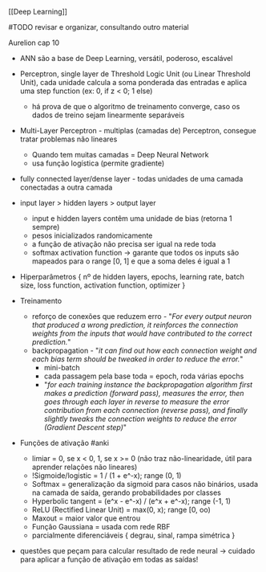 [[Deep Learning]]

#TODO revisar e organizar, consultando outro material

Aurelion cap 10
* ANN são a base de Deep Learning, versátil, poderoso, escalável
* Perceptron, single layer de Threshold Logic Unit (ou Linear Threshold Unit), cada unidade calcula a soma ponderada das entradas e aplica uma step function (ex: 0, if z < 0; 1 else)
	* há prova de que o algoritmo de treinamento converge, caso os dados de treino sejam linearmente separáveis
* Multi-Layer Perceptron - multiplas (camadas de) Perceptron, consegue tratar problemas não lineares
	* Quando tem muitas camadas = Deep Neural Network
	* usa função logística (permite gradiente)
* fully connected layer/dense layer - todas unidades de uma camada conectadas a outra camada
* input layer > hidden layers > output layer 
	* input e hidden layers contêm uma unidade de bias (retorna 1 sempre)
	* pesos inicializados randomicamente
	* a função de ativação não precisa ser igual na rede toda
	* softmax activation function -> garante que todos os inputs são mapeados para o range [0, 1] e que a soma deles é igual a 1
* Hiperparâmetros { nº de hidden layers, epochs, learning rate, batch size, loss function, activation function, optimizer }
* Treinamento
	* reforço de conexões que reduzem erro - "*For every output neuron that produced a wrong prediction, it reinforces the connection weights from the inputs that would have contributed to the correct prediction.*"
	* backpropagation - "*it can find out how each connection weight and each bias term should be tweaked in order to reduce the error.*"
		* mini-batch
		* cada passagem pela base toda = epoch, roda várias epochs
		* "*for each training instance the backpropagation algorithm first makes a prediction (forward pass), measures the error, then goes through each layer in reverse to measure the error contribution from each connection (reverse pass), and finally slightly tweaks the connection weights to reduce the error (Gradient Descent step)*"


* Funções de ativação #anki
	* limiar = 0, se x < 0, 1, se x >= 0 (não traz não-linearidade, útil para aprender relações não lineares)
	* !Sigmoide/logistic = 1 / (1 + e^-x); range (0, 1)
	* Softmax = generalização da sigmoid para casos não binários, usada na camada de saída, gerando probabilidades por classes
	* Hyperbolic tangent = (e^x - e^-x) / (e^x + e^-x); range (-1, 1)
	* ReLU (Rectified Linear Unit) = max(0, x); range [0, oo)
	* Maxout = maior valor que entrou
	* Função Gaussiana = usada com rede RBF
	* parcialmente diferenciáveis { degrau, sinal, rampa simétrica }
* questões que peçam para calcular resultado de rede neural -> cuidado para aplicar a função de ativação em todas as saídas!
